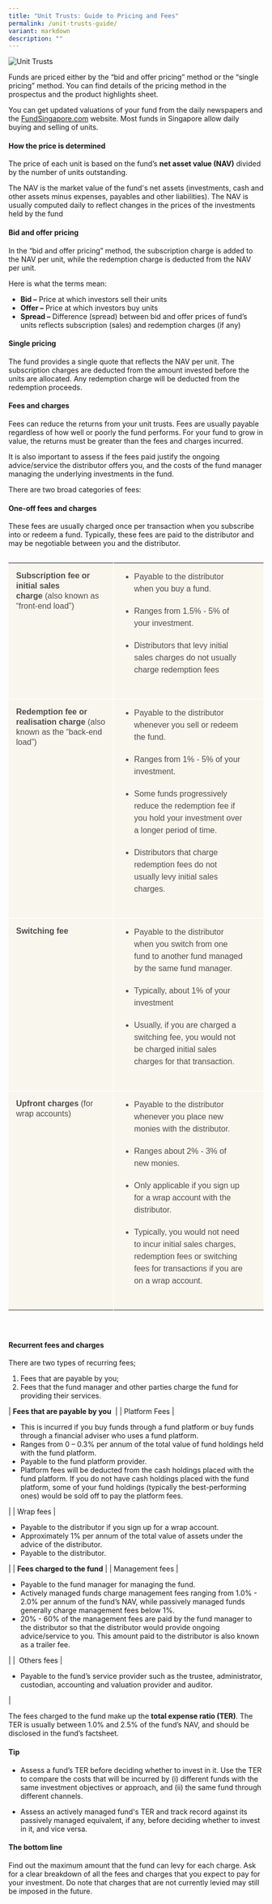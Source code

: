 ```yaml
---
title: "Unit Trusts: Guide to Pricing and Fees"
permalink: /unit-trusts-guide/
variant: markdown
description: ""
---
```

![Unit Trusts](/images/Homepage/dark%20blue%20background.png)

Funds are priced either by the “bid and offer pricing” method or the “single pricing” method. You can find details of the pricing method in the prospectus and the product highlights sheet.

You can get updated valuations of your fund from the daily newspapers and the&nbsp;[FundSingapore.com](http://www.fundsingapore.com/screener/basic_search)&nbsp;website. Most funds in Singapore allow daily buying and selling of units.

#### How the price is determined

The price of each unit is based on the fund’s&nbsp;**net asset value (NAV)**&nbsp;divided by the number of units outstanding.

The NAV is the market value of the fund's net assets (investments, cash and other assets minus expenses, payables and other liabilities). The NAV is usually computed daily to reflect changes in the prices of the investments held by the fund

#### Bid and offer pricing

In the “bid and offer pricing” method, the subscription charge is added to the NAV per unit, while the redemption charge is deducted from the NAV per unit.

Here is what the terms mean:

*   **Bid –**&nbsp;Price at which investors sell their units
*   **Offer –**&nbsp;Price at which investors buy units
*   **Spread –**&nbsp;Difference (spread) between bid and offer prices of fund’s units reflects subscription (sales) and redemption charges (if any)

#### Single pricing

The fund provides a single quote that reflects the NAV per unit. The subscription charges are deducted from the amount invested before the units are allocated. Any redemption charge will be deducted from the redemption proceeds.



#### Fees and charges


Fees can reduce the returns from your unit trusts. Fees are usually payable regardless of how well or poorly the fund performs. For your fund to grow in value, the returns must be greater than the fees and charges incurred.

It is also important to assess if the fees paid justify the ongoing advice/service the distributor offers you, and the costs of the fund manager managing the underlying investments in the fund.

There are two broad categories of fees:

#### One-off fees and charges


These fees are usually charged once per transaction when you subscribe into or redeem a fund. Typically, these fees are paid to the distributor and may be negotiable between you and the distributor.

<table style="box-sizing: border-box; margin-bottom: 40px; border-collapse: collapse; display: inline-block; color: rgb(77, 77, 77); font-family: Montserrat, sans-serif; font-size: 16px; font-style: normal; font-variant-ligatures: normal; font-variant-caps: normal; font-weight: 400; letter-spacing: normal; orphans: 2; text-align: start; text-transform: none; widows: 2; word-spacing: 0px; -webkit-text-stroke-width: 0px; white-space: normal; background-color: rgb(255, 255, 255); text-decoration-thickness: initial; text-decoration-style: initial; text-decoration-color: initial;"><tbody style="box-sizing: border-box;"><tr style="box-sizing: border-box;"><td style="box-sizing: border-box; background: rgba(236, 227, 201, 0.32); padding: 15px; vertical-align: top; min-width: 150px; border: none; font-size: 16px; line-height: 20px;"><strong style="box-sizing: border-box;">Subscription fee or initial sales charge<span>&nbsp;</span></strong>(also known as “front-end load”)</td><td style="box-sizing: border-box; background: rgba(236, 227, 201, 0.32); padding: 15px; vertical-align: top; min-width: 150px; border-top: none; border-left: 1px solid rgb(255, 255, 255); border-image: initial; border-right: none; border-bottom: none; font-size: 16px; line-height: 20px;"><ul style="box-sizing: border-box; padding: 0px 25px 10px; margin: 0px;"><li style="box-sizing: border-box; line-height: 24px; margin-bottom: 20px;">Payable to the distributor when you buy a fund.</li><li style="box-sizing: border-box; line-height: 24px; margin-bottom: 20px;">Ranges from 1.5% - 5% of your investment.</li><li style="box-sizing: border-box; line-height: 24px; margin-bottom: 20px;">Distributors that levy initial sales charges do not usually charge redemption fees</li></ul></td></tr><tr style="box-sizing: border-box;"><td style="box-sizing: border-box; background: rgba(236, 227, 201, 0.32); padding: 15px; vertical-align: top; min-width: 150px; border-top: 1px solid rgb(255, 255, 255); border-left: none; border-image: initial; border-right: none; border-bottom: none; font-size: 16px; line-height: 20px;"><strong style="box-sizing: border-box;">Redemption fee or realisation charge<span>&nbsp;</span></strong>(also known as the “back-end load”)</td><td style="box-sizing: border-box; background: rgba(236, 227, 201, 0.32); padding: 15px; vertical-align: top; min-width: 150px; border-top: 1px solid rgb(255, 255, 255); border-left: 1px solid rgb(255, 255, 255); border-image: initial; border-right: none; border-bottom: none; font-size: 16px; line-height: 20px;"><ul style="box-sizing: border-box; padding: 0px 25px 10px; margin: 0px;"><li style="box-sizing: border-box; line-height: 24px; margin-bottom: 20px;">Payable to the distributor whenever you sell or redeem the fund.</li><li style="box-sizing: border-box; line-height: 24px; margin-bottom: 20px;">Ranges from 1% - 5% of your investment.</li><li style="box-sizing: border-box; line-height: 24px; margin-bottom: 20px;">Some funds progressively reduce the redemption fee if you hold your investment over a longer period of time.</li><li style="box-sizing: border-box; line-height: 24px; margin-bottom: 20px;">Distributors that charge redemption fees do not usually levy initial sales charges.</li></ul></td></tr><tr style="box-sizing: border-box;"><td style="box-sizing: border-box; background: rgba(236, 227, 201, 0.32); padding: 15px; vertical-align: top; min-width: 150px; border-top: 1px solid rgb(255, 255, 255); border-left: none; border-image: initial; border-right: none; border-bottom: none; font-size: 16px; line-height: 20px;"><strong style="box-sizing: border-box;">Switching fee</strong></td><td style="box-sizing: border-box; background: rgba(236, 227, 201, 0.32); padding: 15px; vertical-align: top; min-width: 150px; border-top: 1px solid rgb(255, 255, 255); border-left: 1px solid rgb(255, 255, 255); border-image: initial; border-right: none; border-bottom: none; font-size: 16px; line-height: 20px;"><ul style="box-sizing: border-box; padding: 0px 25px 10px; margin: 0px;"><li style="box-sizing: border-box; line-height: 24px; margin-bottom: 20px;">Payable to the distributor when you switch from one fund to another fund managed by the same fund manager.</li><li style="box-sizing: border-box; line-height: 24px; margin-bottom: 20px;">Typically, about 1% of your investment</li><li style="box-sizing: border-box; line-height: 24px; margin-bottom: 20px;">Usually, if you are charged a switching fee, you would not be charged initial sales charges for that transaction.</li></ul></td></tr><tr style="box-sizing: border-box;"><td style="box-sizing: border-box; background: rgba(236, 227, 201, 0.32); padding: 15px; vertical-align: top; min-width: 150px; border-top: 1px solid rgb(255, 255, 255); border-left: none; border-image: initial; border-right: none; border-bottom: none; font-size: 16px; line-height: 20px;"><strong style="box-sizing: border-box;">Upfront charges<span>&nbsp;</span></strong>(for wrap accounts)</td><td style="box-sizing: border-box; background: rgba(236, 227, 201, 0.32); padding: 15px; vertical-align: top; min-width: 150px; border-top: 1px solid rgb(255, 255, 255); border-left: 1px solid rgb(255, 255, 255); border-image: initial; border-right: none; border-bottom: none; font-size: 16px; line-height: 20px;"><ul style="box-sizing: border-box; padding: 0px 25px 10px; margin: 0px;"><li style="box-sizing: border-box; line-height: 24px; margin-bottom: 20px;">Payable to the distributor whenever you place new monies with the distributor.</li><li style="box-sizing: border-box; line-height: 24px; margin-bottom: 20px;">Ranges about 2% - 3% of new monies.</li><li style="box-sizing: border-box; line-height: 24px; margin-bottom: 20px;">Only applicable if you sign up for a wrap account with the distributor.</li><li style="box-sizing: border-box; line-height: 24px; margin-bottom: 20px;">Typically, you would not need to incur initial sales charges, redemption fees or switching fees for transactions if you are on a wrap account.</li></ul></td></tr></tbody></table>

#### Recurrent fees and charges

There are two types of recurring fees;

1.  Fees that are payable by you;
2.  Fees that the fund manager and other parties charge the fund for providing their services.

| **Fees that are payable by you**&nbsp; |
| Platform Fees | &nbsp;

*   This is incurred if you buy funds through a fund platform or buy funds through a financial adviser who uses a fund platform.
*   Ranges from 0 – 0.3% per annum of the total value of fund holdings held with the fund platform.
*   Payable to the fund platform provider.
*   Platform fees will be deducted from the cash holdings placed with the fund platform. If you do not have cash holdings placed with the fund platform, some of your fund holdings (typically the best-performing ones) would be sold off to pay the platform fees.

 |
| Wrap fees | &nbsp;

*   Payable to the distributor if you sign up for a wrap account.
*   Approximately 1% per annum of the total value of assets under the advice of the distributor. &nbsp;&nbsp;&nbsp;&nbsp;&nbsp;&nbsp;&nbsp;&nbsp;&nbsp;&nbsp;&nbsp;&nbsp;&nbsp;&nbsp;&nbsp;
*   Payable to the distributor.

 |
| **Fees charged to the fund** |
| Management fees | &nbsp;

*   Payable to the fund manager for managing the fund.
*   Actively managed funds charge management fees ranging from 1.0% - 2.0% per annum of the fund’s NAV, while passively managed funds generally charge management fees below 1%.
*   20% - 60% of the management fees are paid by the fund manager to the distributor so that the distributor would provide ongoing advice/service to you. This amount paid to the distributor is also known as a trailer fee.

 |
| &nbsp;Others fees | 

*   Payable to the fund’s service provider such as the trustee, administrator, custodian, accounting and valuation provider and auditor.

 |

The fees charged to the fund make up the&nbsp;**total expense ratio (TER)**. The TER is usually between 1.0% and 2.5% of the fund’s NAV, and should be disclosed in the fund’s factsheet.

#### Tip

*   Assess a fund’s TER before deciding whether to invest in it. Use the TER to compare the costs that will be incurred by (i)&nbsp;different funds with the same investment objectives or approach, and (ii) the same fund through different channels.

*   Assess an actively managed fund's TER and track record against its passively managed equivalent, if any, before deciding whether to invest in it, and vice versa.

#### The bottom line

Find out the maximum amount that the fund can levy for each charge. Ask for a clear breakdown of all the fees and charges that you expect to pay for your investment. Do note that charges that are not currently levied may still be imposed in the future.